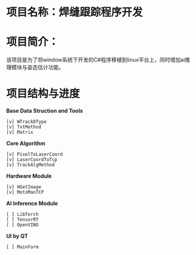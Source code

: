# 项目名称：焊缝跟踪程序开发

# 项目简介：
该项目是为了将window系统下开发的C#程序移植到linux平台上，同时增加ai推理模块与姿态估计功能。

# 项目结构与进度
**Base Data Struction and Tools**

    [v] WTrackDType
    [v] TxtMethod
    [v] Matrix
    
**Core Algorithm**

    [v] PixelToLaserCoord
    [v] LaserCoordToTcp
    [v] TrackAlgMethod

**Hardware Module**

    [v] HGetImage
    [v] MotoManTCP

**AI Inference Module**

    [ ] LibTorch
    [ ] TensorRT
    [ ] OpenVINO

**UI by QT**

    [ ] MainForm

